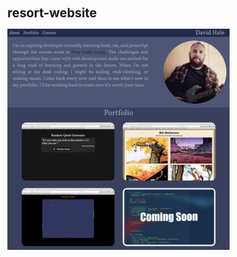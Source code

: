 # resort-website


![Screenshot](https://github.com/phuzisham/first-portfolio/blob/master/img/cap.png "Screen Capture")
